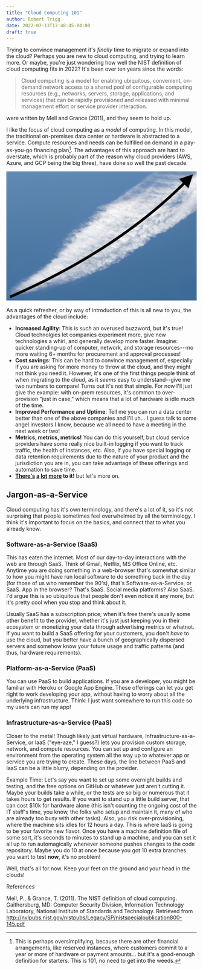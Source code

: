 ```yaml
---
title: "Cloud Computing 101"
author: Robert Trigg
date: 2022-07-13T17:48:45-04:00
draft: true
---
```


Trying to convince management it's *finally* time to migrate or expand into the
cloud? Perhaps you are new to cloud computing, and trying to learn more. Or
maybe, you're just wondering how well the NIST definition of cloud computing
fits in 2022? It's been over ten years since the words:

> Cloud computing is a model for enabling ubiquitous, convenient, on-demand
> network access to a shared pool of configurable computing resources (e.g.,
> networks, servers, storage, applications, and services) that can be rapidly
> provisioned and released with minimal management effort or service provider
> interaction. 

were written by Mell and Grance (2011), and they seem to hold up.

I like the focus of cloud computing as a *model* of computing. In this model,
the traditional on-premises data center or hardware is abstracted to a service.
Compute resources and needs can be fulfilled on demand in a pay-as-you-go
financing plan[^1]. The advantages of this approach are hard to overstate,
which is probably part of the reason why cloud providers (AWS, Azure, and GCP
being the big three), have done so well the past decade. 

![The trend is clear](/cloud_trend.jpg)

As a quick refresher, or by way of introduction of this is all new to you, the
advantages of the cloud include:

- **Increased Agility**: This is *such* an overused buzzword, but it's true!
  Cloud technolgies let companies experiment more, give new technologies a
  whirl, and generally develop more faster. Imagine: quicker standing-up of
  computer, network, and storage resources---no more waiting 6+ months for
  procurement and approval processes!
- **Cost savings**: This can be hard to convince management of, especially if
  you are asking for more money to throw at the cloud, and they might not think
  you need it. However, it's one of the first things people think of when
  migrating to the cloud, as it *seems* easy to understand--give me two numbers
  to compare! Turns out it's not that simple. For now I'll just give the
  example: with on-prem resources, it's common to over-provision "just in
  case," which means that a lot of hardware is idle much of the time. 
- **Improved Performance and Uptime**: Tell me you can run a data center better
  than one of the above companies and I'll uh... I guess talk to some angel
  investors I know, because we all need to have a meeting in the next week or
  two!
- **Metrics, metrics, metrics!** You can do this yourself, but cloud service
  providers have some really nice built-in logging if you want to track
  traffic, the health of instances, etc. Also, if you have special logging
  or data retention requirements due to the nature of your product and the
  jurisdiction you are in, you can take advantage of these offerings and
  automation to save time.
- **[There's](https://docs.aws.amazon.com/whitepapers/latest/aws-overview/six-advantages-of-cloud-computing.html) [a](https://www.microsoft.com/en-us/windows-365/cloud-computing-advantages) [lot](https://www.ibm.com/cloud/learn/benefits-of-cloud-computing) [more](https://cloud.google.com/why-google-cloud/) to it!** but let's more on.

## Jargon-as-a-Service
Cloud computing has it's own terminology, and there's a lot of it, so it's not
surprising that people sometimes feel overwhelmed by all the terminology. I
think it's important to focus on the basics, and connect that to what you
already know.


### Software-as-a-Service (SaaS)

This has eaten the internet. Most of our day-to-day interactions with the web
are through SaaS. Think of Gmail, Netflix, MS Office Online, etc. Anytime you
are doing something in a web-browser that's somewhat similar to how you might
have run local software to do something back in the day (for those of us who
remember the 90's), that's Software-as-a-Service, or SaaS. App in the browser?
That's SaaS. Social media platforms? Also SaaS. I'd argue this is so ubiquitous
that people don't even notice it any more, but it's pretty cool when you stop
and think about it.

Usually SaaS has a subscription price; when it's free there's usually some
other benefit to the provider, whether it's just just keeping you in their
ecosystem or monetizing your data through advertising metrics or whatnot. If
you want to build a SaaS offering for your customers, you don't *have* to use
the cloud, but you better have a bunch of geographically dispersed servers and
somehow know your future usage and traffic patterns (and thus, hardware
requirements). 


### Platform-as-a-Service (PaaS)
You can use PaaS to build applications. If you are a developer, you might be
familiar with Heroku or Google App Engine. These offerings can let you get
right to work developing your app, without having to worry about all the
underlying infrastructure. Think: I just want somewhere to run this code so my
users can run my app!


### Infrastructure-as-a-Service (PaaS)
Closer to the metal! Though likely just virtual hardware,
Infrastructure-as-a-Service, or IaaS ("eye-aze," I guess?) lets you provision
custom storage, network, and compute resources. You can set up and configure an
environment from the operating system all the way up to whatever app or service
you are trying to create. These days, the line between PaaS and IaaS can be a
little blurry, depending on the provider.

Example Time: Let's say you want to set up some overnight builds and testing,
and the free options on GitHub or whatever just aren't cutting it. Maybe your
builds take a while, or the tests are so big or numerous that it takes hours to
get results.  If you want to stand up a little build server, that can cost $10k
for hardware alone (this isn't counting the ongoing cost of the IT staff's
time, you know, the folks who setup and maintain it, many of who are already
too busy with other tasks).  Also, you risk over-provisioning, where the
machine sits idles for 12 hours a day. This is where IaaS is going to be your
favorite new flavor.  Once you have a machine definition file of some sort,
it's seconds to minutes to stand up a machine, and you can set it all up to run
automagically whenever someone pushes changes to the code repository. Maybe you
do 10 at once because you got 10 extra branches you want to test **now**, it's
no problem!

Well, that's all for now. Keep your feet on the ground and your head in the
clouds!


[^1]: This is perhaps oversimplifying, because there are other financial
arrangements, like reserved instances, where customers commit to a year or more
of hardware or payment amounts... but it's a good-enough definition for
starters. This is 101, no need to get into the weeds.

References

Mell, P., & Grance, T. (2011). The NIST definition of cloud computing. Gaithersburg, MD: Computer Security Division, Information Technology Laboratory, National Institute of Standards and Technology. Retrieved from http://nvlpubs.nist.gov/nistpubs/Legacy/SP/nistspecialpublication800-145.pdf

